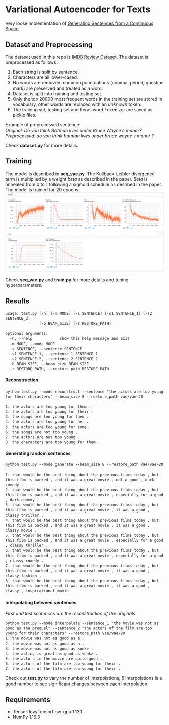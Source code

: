 # Variational Autoencoder for Texts
Very loose implementation of [Generating Sentences from a Continuous Space](https://arxiv.org/abs/1511.06349).

## Dataset and Preprocessing
The dataset used in this repo is [IMDB Review Dataset](https://www.kaggle.com/utathya/imdb-review-dataset). 
The dataset is preprocessed as follows:
1. Each string is split by sentence.
1. Characters are all lower-cased.
1. No words are removed, common punctuations (comma, period, question mark) are preserved and treated as a word.
1. Dataset is split into training and testing set.
1. Only the top 20000 most frequent words in the training set are stored in vocabulary, other words are replaced with an _unknown_ token.  
1. The training set, testing set and Keras word Tokenizer are saved as pickle files.  

Example of preprocessed sentence:  
_Original: Do you think Batman lives under Bruce Wayne's manor?_  
_Preprocessed: do you think batman lives under bruce wayne s manor ?_  

Check __dataset.py__ for more details.

## Training  
The model is described in __seq_vae.py__. The Kullback-Leibler divergence term is multiplied by a weight _beta_ as described in the paper. _Beta_ is annealed from 0 to 1 following a sigmoid schedule as desribed in the paper. The model is trained for 20 epochs.   
![tensorboard](tensorboard.PNG)  

Check __seq_vae.py__ and __train.py__ for more details and tuning hyperparameters.  

## Results  
```  
usage: test.py [-h] [-m MODE] [-s SENTENCE] [-s1 SENTENCE_1] [-s2 SENTENCE_2]
               [-b BEAM_SIZE] [-r RESTORE_PATH]

optional arguments:
  -h, --help            show this help message and exit
  -m MODE, --mode MODE
  -s SENTENCE, --sentence SENTENCE
  -s1 SENTENCE_1, --sentence_1 SENTENCE_1
  -s2 SENTENCE_2, --sentence_2 SENTENCE_2
  -b BEAM_SIZE, --beam_size BEAM_SIZE
  -r RESTORE_PATH, --restore_path RESTORE_PATH  
```  

#### Reconstruction  
```  
python test.py --mode reconstruct --sentence "the actors are too young for their characters" --beam_size 8 --restore_path vae/vae-20  

1. the actors are too young for them .
2. the actors are too young for their .
3. the songs are too young for them .
4. the actors are too young for her .
5. the actors are too young for some .
6. the songs are not too young .
7. the actors are not too young .
8. the characters are too young for them .  
```

#### Generating random sentences  
```  
python test.py --mode generate --beam_size 8 --restore_path vae/vae-20  

1. that would be the best thing about the previous films today , but this film is packed , and it was a great movie , not a good , dark comedy .
2. that would be the best thing about the previous films today , but this film is packed , and it was a great movie , especially for a good , dark comedy .
3. that would be the best thing about the previous films today , but this film is packed , and it was a great movie , it was a good , classy thriller .
4. that would be the best thing about the previous films today , but this film is packed , and it was a great movie , it was a good , classy movie .
5. that would be the best thing about the previous films today , but this film is packed , and it was a great movie , especially for a good , classy thriller .
6. that would be the best thing about the previous films today , but this film is packed , and it was a great movie , especially for a good , classy comedy .
7. that would be the best thing about the previous films today , but this film is packed , and it was a great movie , it was a good , classy fashion .
8. that would be the best thing about the previous films today , but this film is packed , and it was a great movie , it was a good , classy , inspirational movie .  
```  

#### Interpolating between sentences  
_First and last sentences are the reconstruction of the originals_  
```  
python test.py --mode interpolate --sentence_1 "the movie was not as good as the prequel" --sentence_2 "the actors of the film are too young for their characters" --restore_path vae/vae-20    
1. the movie was not as good as a .
2. the movie was not as good as a .
3. the movie was not as good as <unk> .
4. the acting is great as good as <unk> .
5. the actors in the movie are quite good .
6. the actors of the film are too young for their .
7. the actors of the film are too young for their .  
```  
Check out __test.py__ to vary the number of interpolations, 5 interpolations is a good number to see significant changes between each interpolation.  

## Requirements  
* Tensorflow/Tensorflow-gpu 1.13.1
* NumPy 1.16.3
